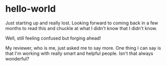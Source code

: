 # hello-world
Just starting up and really lost. Looking forward to coming back in a few months to read this and chuckle at what I didn't know that I didn't know.

Well, still feeling confused but forging ahead!

My reviewer, who is me, just asked me to say more. One thing I can say is that I'm working with really smart and helpful people. Isn't that always wonderful?
